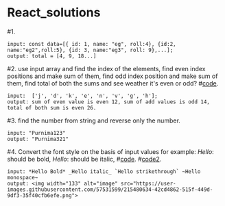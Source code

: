 # React_solutions

#1.
```
input: const data=[{ id: 1, name: "eg", roll:4}, {id:2, name:"eg2",roll:5}, {id: 3, name:"eg3", roll: 9},...];
output: total = [4, 9, 18...]
```

#2. use input array and find the index of the elements, find even index positions and make sum of them, find odd index position and make sum of them, find total of both the sums and see weather it's even or odd?
#[code](https://github.com/purnima999/React_solutions/blob/main/two.js).
```
input:  ['j', 'd', 'k', 'e', 'n', 'v', 'g', 'h'];
output: sum of even value is even 12, sum of add values is odd 14, total of both sum is even 26. 
```

#3. find the number from string and reverse only the number.
```
input: "Purnima123"
output: "Purnima321"
````
#4. Convert the font style on the basis of input values for example: *Hello*: should be bold, _Hello_: should be italic, 
#[code](https://github.com/purnima999/React_solutions/blob/main/four.js).
#[code2](https://github.com/purnima999/React_solutions/blob/main/five.js).
```
input: *Hello Bold* _Hello italic_ `Hello strikethrough` ~Hello monospace~
output: <img width="133" alt="image" src="https://user-images.githubusercontent.com/57531599/215480634-42cd4862-515f-449d-9df3-35f40cfb6efe.png">
```




